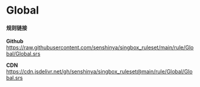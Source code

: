 # Global

#### 规则链接

**Github**
https://raw.githubusercontent.com/senshinya/singbox_ruleset/main/rule/Global/Global.srs

**CDN**
https://cdn.jsdelivr.net/gh/senshinya/singbox_ruleset@main/rule/Global/Global.srs